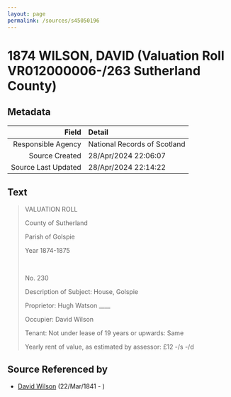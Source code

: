 ```yaml
---
layout: page
permalink: /sources/s45050196
---
```


# 1874 WILSON, DAVID (Valuation Roll VR012000006-/263 Sutherland County)

## Metadata
Field | Detail
---:|:---
Responsible Agency | National Records of Scotland
Source Created | 28/Apr/2024 22:06:07
Source Last Updated | 28/Apr/2024 22:14:22

## Text

> VALUATION ROLL
>
> County of Sutherland
>
> Parish of Golspie
>
> Year 1874-1875
>
> <br/>
>
> No. 230
>
> Description of Subject: House, Golspie
>
> Proprietor: Hugh Watson ____
>
> Occupier: David Wilson
>
> Tenant: Not under lease of 19 years or upwards: Same
>
> Yearly rent of value, as estimated by assessor: £12 -/s -/d
>

## Source Referenced by

* [David Wilson](../people/@15598112@-david-wilson-b1841-3-22-d.md) (22/Mar/1841 - )
